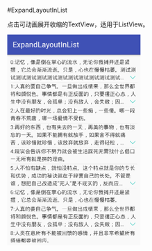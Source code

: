 #ExpandLayoutInList

点击可动画展开收缩的TextView，适用于ListView。

![image](https://github.com/tianmeng0111/ExpandLayoutInList/blob/master/GIF.gif)
